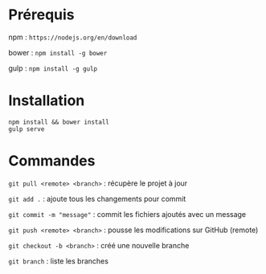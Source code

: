 # Prérequis
npm : `https://nodejs.org/en/download`

bower : `npm install -g bower`

gulp : `npm install -g gulp`

# Installation
```
npm install && bower install
gulp serve
```

# Commandes
`git pull <remote> <branch>` : récupère le projet à jour

`git add .` : ajoute tous les changements pour commit

`git commit -m "message"` : commit les fichiers ajoutés avec un message

`git push <remote> <branch>` : pousse les modifications sur GitHub (remote)

`git checkout -b <branch>` : créé une nouvelle branche

`git branch` : liste les branches

